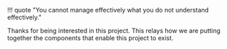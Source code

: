 
!!! quote "You cannot manage effectively what you do not understand effectively."

Thanks for being interested in this project. This relays how we are putting together the components that enable this project to exist.
